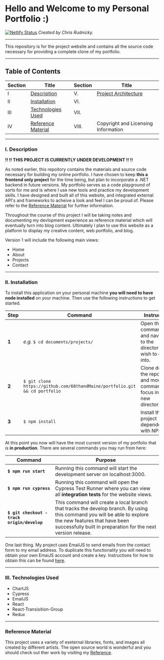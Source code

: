 # Hello and Welcome to my Personal Portfolio :)
[![Netlify Status](https://api.netlify.com/api/v1/badges/f794c326-2545-40b3-811f-dca0f79417ac/deploy-status)](https://app.netlify.com/sites/naughty-williams-0f0c7a/deploys)
_Created by Chris Rudnicky._

___

This repository is for the project website and contains all the source code necessary for providing a complete clone of my portfolio.

___

## Table of Contents

| Section | Title | Section | Title |
|---|---|---|---|
|I|[Description](#description)|V.| [Project Architecture](#project-architecture) |
|II|[Installation](#installation)| VI. | |
|III|[Technologies Used](#technologies-used)| VII. | |
|IV |[Reference Material](#reference-material)| VIII. | Copyright and Licensing Information |

___

### I. Description

**!! !! THIS PROJECT IS CURRENTLY UNDER DEVELOPMENT !! !!**

As noted earlier, this repoitory contains the materials and source code necessary for building my online portfolio. I have chosen to keep **this a frontend only project** for the time being, but plan to incorporate a .NET backend in future versions. My portfolio serves as a code playground of sorts for me and is where I use new tools and practice my development skills. I have designed and built all of this website, and integrated external API's and frameworks to acheive a look and feel I can be proud of. Please refer to the [Reference Material](#reference-material) for further information.

Throughout the course of this project I will be taking notes and documenting my devlopment experience as reference material which will eventually turn into blog content. Ultimately I plan to use this website as a platform to display my creative content, web portfolio, and blog.

Version 1 will include the following main views:

- Home
- About
- Projects
- Contact
___

### II. Installation

To install this application on your personal machine **you will need to have node installed** on your machine. Then use the following instructions to get started.

| Step | Command | Instruction |
|---|---|---|
| **1**| _e.g._ `$ cd documents/projects/` | Open the command line and navigate to the directory you wish to clone into. |
| **2**| `$ git clone https://github.com/68thandMaine/portfolio.git && cd portfolio` | Clone down the repository and move the command line focus into the new directory. |
|**3**| `$ npm install` | Install the project dependencies with NPM. |

At this point you now will have the most current version of my portfolio that is **in production**. There are several commands you may run from here:

|Command| Purpose|
|---|---|
|**`$ npm run start`**| Running this command will start the development server on localhost:3000.|
|**`$ npm run cypress`**| Running this command will open the Cypress Test Runner where you can view all **integration tests** for the website views. |
|**`$ git checkout -track origin/develop`** | This command will create a local branch  that tracks the develop branch. By using this command you will be able to explore the new features that have been successfully built in preparation for the next version release.|

One last thing. My project uses EmailJS to send emails from the contact form to my email address. To duplicate this functionality you will need to obtain your own EmaiJS account and create a key. Instructions for how to obtain this can be found [here]('https://www.emailjs.com/docs/tutorial/overview/').

___

### III. Technologies Used

- ChartJS
- Cypress
- EmailJS
- React
- React-Transisition-Group
- Redux

___

### Reference Material

This project uses a variety of exeternal libraries, fonts, and images all created by different artists. The open source world is wonderful and you should check out ther work by visiting my [Reference](./documentation/References.md).

